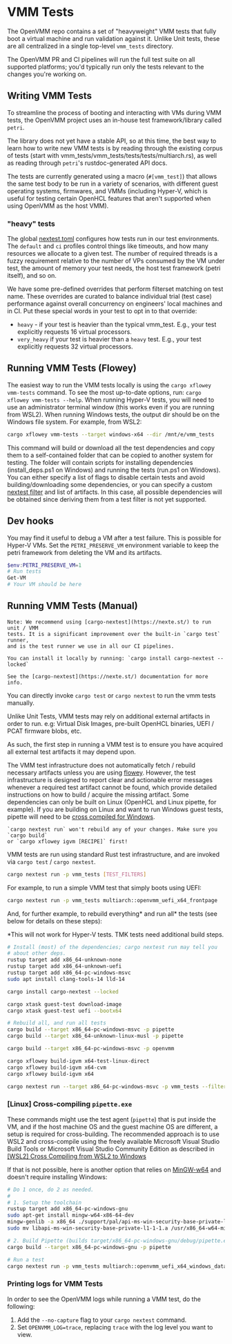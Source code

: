 # VMM Tests

The OpenVMM repo contains a set of "heavyweight" VMM tests that fully boot a
virtual machine and run validation against it. Unlike Unit tests, these are all
centralized in a single top-level `vmm_tests` directory.

The OpenVMM PR and CI pipelines will run the full test suite on all supported
platforms; you'd typically run only the tests relevant to the changes you're
working on.

## Writing VMM Tests

To streamline the process of booting and interacting with VMs during VMM tests, the
OpenVMM project uses an in-house test framework/library called `petri`.

The library does not yet have a stable API, so at this time, the best way to
learn how to write new VMM tests is by reading through the existing corpus of
tests (start with vmm_tests/vmm_tests/tests/tests/multiarch.rs),
as well as reading through `petri`'s rustdoc-generated API docs.

The tests are currently generated using a macro (`#[vmm_test]`) that allows
the same test body to be run in a variety of scenarios, with different guest
operating systems, firmwares, and VMMs (including Hyper-V, which is useful
for testing certain OpenHCL features that aren't supported when using
OpenVMM as the host VMM).

### "heavy" tests

The global [nextest.toml](https://github.com/microsoft/openvmm/blob/main/.config/nextest.toml)
configures how tests run in our test environments. The `default` and `ci` profiles
control things like timeouts, and how many resources we allocate to a given test. The number
of required threads is a fuzzy requirement relative to the number of VPs consumed by the VM under
test, the amount of memory your test needs, the host test framework (petri itself), and so on.

We have some pre-defined overrides that perform filterset matching on test name. These overrides
are curated to balance individual trial (test case) performance against overall concurrency on
engineers' local machines and in CI. Put these special words in your test to opt in to that override:

- `heavy` - if your test is heavier than the typical vmm_test. E.g., your test explicitly requests 16 virtual processors.
- `very_heavy` if your test is heavier than a `heavy` test. E.g., your test explicitly requests 32 virtual processors.

## Running VMM Tests (Flowey)

The easiest way to run the VMM tests locally is using the
`cargo xflowey vmm-tests` command. To see the most up-to-date options, run:
`cargo xflowey vmm-tests --help`. When running Hyper-V tests, you will need
to use an administrator terminal window (this works even if you are running
from WSL2). When running Windows tests, the output dir should be on the
Windows file system. For example, from WSL2:

```bash
cargo xflowey vmm-tests --target windows-x64 --dir /mnt/e/vmm_tests
```

This command will build or download all the test dependencies and copy them
to a self-contained folder that can be copied to another system for testing.
The folder will contain scripts for installing dependencies
(install_deps.ps1 on Windows) and running the tests (run.ps1 on Windows).
You can either specify a list of flags to disable certain tests and avoid
building/downloading some dependencies, or you can specify a custom
[nextest filter](https://nexte.st/docs/filtersets/) and list of artifacts.
In this case, all possible dependencies will be obtained since deriving them
from a test filter is not yet supported.

## Dev hooks

You may find it useful to debug a VM after a test failure. This is possible
for Hyper-V VMs. Set the `PETRI_PRESERVE_VM` environment variable to keep
the petri framework from deleting the VM and its artifacts.

```powershell
$env:PETRI_PRESERVE_VM=1
# Run tests
Get-VM
# Your VM should be here
```


## Running VMM Tests (Manual)

```admonish tip
Note: We recommend using [cargo-nextest](https://nexte.st/) to run unit / VMM
tests. It is a significant improvement over the built-in `cargo test` runner,
and is the test runner we use in all our CI pipelines.

You can install it locally by running: `cargo install cargo-nextest --locked`

See the [cargo-nextest](https://nexte.st/) documentation for more info.
```

You can directly invoke `cargo test` or `cargo nextest` to run the vmm
tests manually.

Unlike Unit Tests, VMM tests may rely on additional external artifacts in order
to run. e.g: Virtual Disk Images, pre-built OpenHCL binaries, UEFI / PCAT
firmware blobs, etc.

As such, the first step in running a VMM test is to ensure you have acquired all
external test artifacts it may depend upon.

The VMM test infrastructure does not automatically fetch / rebuild
necessary artifacts unless you are using [flowey](#running-vmm-tests-flowey).
However, the test infrastructure is designed to report clear
and actionable error messages whenever a required test artifact cannot be found,
which provide detailed instructions on how to build / acquire the missing
artifact. Some dependencies can only be built on Linux (OpenHCL and Linux
pipette, for example). If you are building on Linux and want to run Windows
guest tests, pipette will need to be
[cross compiled for Windows](#linux-cross-compiling-pipetteexe). 

```admonish warning
`cargo nextest run` won't rebuild any of your changes. Make sure you `cargo build`
or `cargo xflowey igvm [RECIPE]` first!
```

VMM tests are run using standard Rust test infrastructure, and are invoked via
`cargo test` / `cargo nextest`.

```bash
cargo nextest run -p vmm_tests [TEST_FILTERS]
```

For example, to run a simple VMM test that simply boots using UEFI:

```bash
cargo nextest run -p vmm_tests multiarch::openvmm_uefi_x64_frontpage
```

And, for further example, to rebuild everything* and run all* the tests
(see below for details on these steps):

*This will not work for Hyper-V tests. TMK tests need additional build steps.

```bash
# Install (most) of the dependencies; cargo nextest run may tell you
# about other deps.
rustup target add x86_64-unknown-none
rustup target add x86_64-unknown-uefi
rustup target add x86_64-pc-windows-msvc
sudo apt install clang-tools-14 lld-14

cargo install cargo-nextest --locked

cargo xtask guest-test download-image
cargo xtask guest-test uefi --bootx64

# Rebuild all, and run all tests
cargo build --target x86_64-pc-windows-msvc -p pipette
cargo build --target x86_64-unknown-linux-musl -p pipette

cargo build --target x86_64-pc-windows-msvc -p openvmm

cargo xflowey build-igvm x64-test-linux-direct
cargo xflowey build-igvm x64-cvm
cargo xflowey build-igvm x64

cargo nextest run --target x86_64-pc-windows-msvc -p vmm_tests --filter-expr 'all() & !test(hyperv) & !test(tmk)'
```

### \[Linux] Cross-compiling `pipette.exe`

These commands might use the test agent (`pipette`) that is put inside the VM,
and if the host machine OS and the guest machine OS are different, a setup
is required for cross-building. The recommended approach is to use WSL2 and
cross-compile using the freely available Microsoft Visual Studio Build Tools
or Microsoft Visual Studio Community Edition as described in
[\[WSL2\] Cross Compiling from WSL2 to Windows](../getting_started/cross_compile.md)

If that is not possible, here is another option that relies on [MinGW-w64](https://www.mingw-w64.org/)
and doesn't require installing Windows:

```bash
# Do 1 once, do 2 as needed.
#
# 1. Setup the toolchain
rustup target add x86_64-pc-windows-gnu
sudo apt-get install mingw-w64-x86-64-dev
mingw-genlib -a x86_64 ./support/pal/api-ms-win-security-base-private-l1-1-1.def
sudo mv libapi-ms-win-security-base-private-l1-1-1.a /usr/x86_64-w64-mingw32/lib

# 2. Build Pipette (builds target/x86_64-pc-windows-gnu/debug/pipette.exe first)
cargo build --target x86_64-pc-windows-gnu -p pipette
```

```bash
# Run a test
cargo nextest run -p vmm_tests multiarch::openvmm_uefi_x64_windows_datacenter_core_2022_x64_boot
```

### Printing logs for VMM Tests

In order to see the OpenVMM logs while running a VMM test, do the following:
1. Add the `--no-capture` flag to your `cargo nextest` command.
2. Set `OPENVMM_LOG=trace`, replacing `trace` with the log level you want to view.
